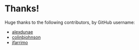 # Thanks!

Huge thanks to the following contributors, by GitHub username:

- [alexdunae](https://github.com/alexdunae)
- [colinbjohnson](https://github.com/colinbjohnson)
- [jfarrimo](https://github.com/jfarrimo)
